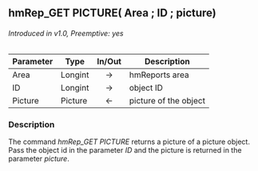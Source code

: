 ## hmRep_GET PICTURE( Area ; ID ; picture)
###### Introduced in v1.0, Preemptive: yes

|Parameter|Type|In/Out|Description
|---|---|:---:|---
|Area|Longint|→|hmReports area
|ID|Longint|→|object ID
|Picture|Picture|←|picture of the object

### Description
The command *hmRep_GET PICTURE* returns a picture of a picture object. Pass the object id in the parameter *ID* and the picture is returned in the parameter *picture*.
